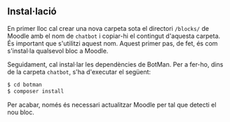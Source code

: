 ## Instal·lació

En primer lloc cal crear una nova carpeta sota el directori `/blocks/` de Moodle amb el nom de `chatbot` 
i copiar-hi el contingut d'aquesta carpeta. És important que s'utilitzi aquest nom. Aquest primer pas, de fet, 
és com s'instal·la qualsevol bloc a Moodle.

Seguidament, cal instal·lar les dependències de BotMan. Per a fer-ho, dins de la carpeta `chatbot`, s'ha d'executar el següent:

```sh
$ cd botman
$ composer install
```

Per acabar, només és necessari actualitzar Moodle per tal que detecti el nou bloc.